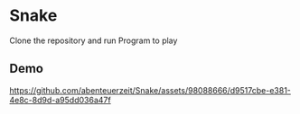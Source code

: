# Snake

Clone the repository and run Program to play

## Demo

https://github.com/abenteuerzeit/Snake/assets/98088666/d9517cbe-e381-4e8c-8d9d-a95dd036a47f

